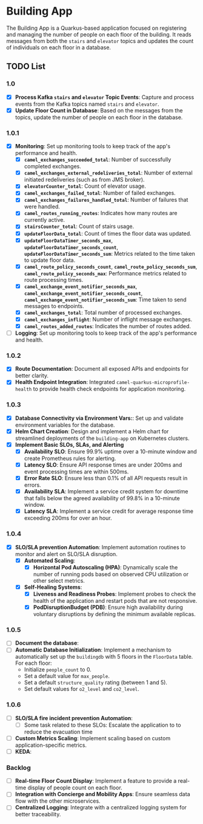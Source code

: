 # Building App

The Building App is a Quarkus-based application focused on registering and managing the number of people on each floor of the building. It reads messages from both the `stairs` and `elevator` topics and updates the count of individuals on each floor in a database.

## TODO List
### 1.0
- [X] **Process Kafka `stairs` and `elevator` Topic Events**: Capture and process events from the Kafka topics named `stairs` and `elevator`.
- [X] **Update Floor Count in Database**: Based on the messages from the topics, update the number of people on each floor in the database.
### 1.0.1
- [X] **Monitoring**: Set up monitoring tools to keep track of the app's performance and health.
  - [X] **`camel_exchanges_succeeded_total`**: Number of successfully completed exchanges.
  - [X] **`camel_exchanges_external_redeliveries_total`**: Number of external initiated redeliveries (such as from JMS broker).
  - [X] **`elevatorCounter_total`**: Count of elevator usage.
  - [X] **`camel_exchanges_failed_total`**: Number of failed exchanges.
  - [X] **`camel_exchanges_failures_handled_total`**: Number of failures that were handled.
  - [X] **`camel_routes_running_routes`**: Indicates how many routes are currently active.
  - [X] **`stairsCounter_total`**: Count of stairs usage.
  - [X] **`updateFloorData_total`**: Count of times the floor data was updated.
  - [X] **`updateFloorDataTimer_seconds_max`**, **`updateFloorDataTimer_seconds_count`**, **`updateFloorDataTimer_seconds_sum`**: Metrics related to the time taken to update floor data.
  - [X] **`camel_route_policy_seconds_count`**, **`camel_route_policy_seconds_sum`**, **`camel_route_policy_seconds_max`**: Performance metrics related to route processing times.
  - [X] **`camel_exchange_event_notifier_seconds_max`**, **`camel_exchange_event_notifier_seconds_count`**, **`camel_exchange_event_notifier_seconds_sum`**: Time taken to send messages to endpoints.
  - [X] **`camel_exchanges_total`**: Total number of processed exchanges.
  - [X] **`camel_exchanges_inflight`**: Number of inflight message exchanges.
  - [X] **`camel_routes_added_routes`**: Indicates the number of routes added.
- [ ] **Logging**: Set up monitoring tools to keep track of the app's performance and health.
 ### 1.0.2
- [X] **Route Documentation**: Document all exposed APIs and endpoints for better clarity.
- [X] **Health Endpoint Integration**: Integrated `camel-quarkus-microprofile-health` to provide health check endpoints for application monitoring.
### 1.0.3
- [X] **Database Connectivity via Environment Vars:**: Set up and validate environment variables for the database.
- [X] **Helm Chart Creation**: Design and implement a Helm chart for streamlined deployments of the `building-app` on Kubernetes clusters.
- [X] **Implement Basic SLOs, SLAs, and Alerting**
  - [X] **Availability SLO**: Ensure 99.9% uptime over a 10-minute window and create Prometheus rules for alerting.
  - [X] **Latency SLO**: Ensure API response times are under 200ms and event processing times are within 500ms.
  - [X] **Error Rate SLO**: Ensure less than 0.1% of all API requests result in errors.
  - [X] **Availability SLA**: Implement a service credit system for downtime that falls below the agreed availability of 99.8% in a 10-minute window.
  - [X] **Latency SLA**: Implement a service credit for average response time exceeding 200ms for over an hour.
### 1.0.4
- [X] **SLO/SLA prevention Automation**: Implement automation routines to monitor and alert on SLO/SLA disruption. 
  - [X] **Automated Scaling**:
    - [X] **Horizontal Pod Autoscaling (HPA)**: Dynamically scale the number of running pods based on observed CPU utilization or other select metrics.
  - [X] **Self-Healing Systems**:
    - [X] **Liveness and Readiness Probes**: Implement probes to check the health of the application and restart pods that are not responsive.
    - [X] **PodDisruptionBudget (PDB)**: Ensure high availability during voluntary disruptions by defining the minimum available replicas.
### 1.0.5
- [ ] **Document the database**: 
- [ ] **Automatic Database Initialization**: Implement a mechanism to automatically set up the `buildingdb` with 5 floors in the `FloorData` table. For each floor:
  - Initialize `people_count` to 0.
  - Set a default value for `max_people`.
  - Set a default `structure_quality` rating (between 1 and 5).
  - Set default values for `o2_level` and `co2_level`.
### 1.0.6
- [ ] **SLO/SLA fire incident prevention Automation**:
  - [ ] Some task related to these SLOs: Escalate the application to to reduce the evacuation time
- [ ] **Custom Metrics Scaling**: Implement scaling based on custom application-specific metrics.
- [ ] **KEDA**:
### Backlog

- [ ] **Real-time Floor Count Display**: Implement a feature to provide a real-time display of people count on each floor.
- [ ] **Integration with Concierge and Mobility Apps**: Ensure seamless data flow with the other microservices.
- [ ] **Centralized Logging**: Integrate with a centralized logging system for better traceability.
